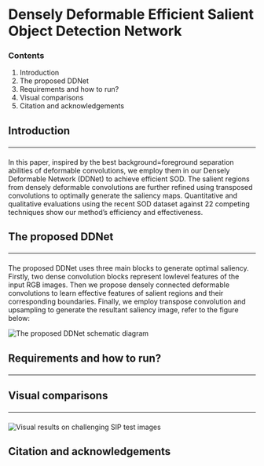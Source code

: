 # Densely Deformable Efficient Salient Object Detection Network

### Contents
1. Introduction
2. The proposed DDNet
3. Requirements and how to run?
4. Visual comparisons
5. Citation and acknowledgements

## Introduction <hr>
In this paper, inspired by the best background=foreground separation abilities of deformable convolutions, we employ them in our Densely Deformable Network
(DDNet) to achieve efficient SOD. The salient regions from densely deformable convolutions are further refined using transposed convolutions to optimally generate the saliency maps. Quantitative and qualitative evaluations using the recent SOD dataset against 22 competing techniques show our method’s efficiency and effectiveness.

## The proposed DDNet <hr>
The proposed DDNet uses three main blocks to generate optimal saliency. Firstly, two dense convolution blocks represent lowlevel features of the input RGB images. Then we propose densely connected deformable convolutions to learn effective features of salient regions and their corresponding boundaries. Finally, we employ transpose convolution and upsampling to generate the resultant saliency image, refer to the figure below:

![The proposed DDNet schematic diagram](https://github.com/tanveer-hussain/EfficientSOD/blob/main/Figures/Framework-V1.png)

## Requirements and how to run? <hr>

## Visual comparisons <hr>
![Visual results on challenging SIP test images](https://github.com/tanveer-hussain/EfficientSOD/blob/main/Figures/DDNetResults.png)

## Citation and acknowledgements <br>

